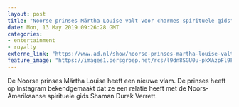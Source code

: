 ```yaml
---
layout: post
title: "Noorse prinses Märtha Louise valt voor charmes spirituele gids"
date: Mon, 13 May 2019 09:26:28 GMT
categories: 
- entertainment 
- royalty 
externe_link: "https://www.ad.nl/show/noorse-prinses-martha-louise-valt-voor-charmes-spirituele-gids~ae823cdb/"
feature_image: "https://images1.persgroep.net/rcs/l9dn8SGU0u-pkXAzpFl9Fdik69A/diocontent/148213528/_fitwidth/400/?appId=21791a8992982cd8da851550a453bd7f&quality=0.7"
---
```


De Noorse prinses Märtha Louise heeft een nieuwe vlam. De prinses heeft op Instagram bekendgemaakt dat ze een relatie heeft met de Noors-Amerikaanse spirituele gids Shaman Durek Verrett.
